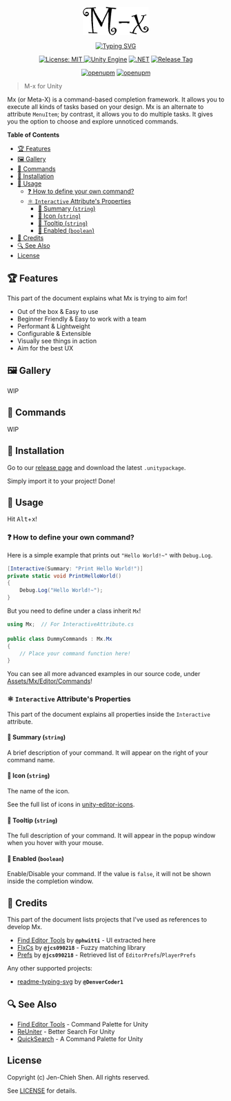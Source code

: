 <br/><br/>

<p align="center">
<img alt="Logo" src="./etc/logo.png" width="30%"/>
</p>

<p align="center">
<a href="https://git.io/typing-svg"><img src="https://readme-typing-svg.demolab.com?font=Fira+Code&pause=5000&color=38F75C&center=true&vCenter=true&width=435&lines=Design+your+own+style!" alt="Typing SVG" /></a>
</p>

<p align="center">
<a href="https://opensource.org/licenses/MIT"><img src="https://img.shields.io/badge/License-MIT-green.svg" alt="License: MIT">
<a href="https://unity3d.com/get-unity/download/archive"><img src="https://img.shields.io/badge/unity-2023.1.11f1-black.svg?style=flat&amp;logo=unity" alt="Unity Engine"></a>
<a href="https://docs.unity3d.com/2018.3/Documentation/Manual/ScriptingRuntimeUpgrade.html"><img src="https://img.shields.io/badge/.NET-2.0-blueviolet.svg" alt=".NET"></a>
<a href="https://github.com/jcs090218/Unity.Mx/releases/latest"><img src="https://img.shields.io/github/tag/jcs090218/Unity.Mx.svg?label=release&logo=github" alt="Release Tag"></a>
</p>

<p align="center">
<a href="https://openupm.com/packages/com.jcs090218.mx/"><img src="https://img.shields.io/npm/v/com.jcs090218.mx?label=openupm&amp;registry_uri=https://package.openupm.com" alt="openupm"></a>
<a href="https://openupm.com/packages/com.jcs090218.mx/"><img src="https://img.shields.io/badge/dynamic/json?color=brightgreen&amp;label=downloads&amp;query=%24.downloads&amp;suffix=%2Fmonth&amp;url=https%3A%2F%2Fpackage.openupm.com%2Fdownloads%2Fpoint%2Flast-month%2Fcom.jcs090218.mx" alt="openupm"></a>
</p>

> M-x for Unity

Mx (or Meta-X) is a command-based completion framework. It allows you to execute all kinds of tasks
based on your design. Mx is an alternate to attribute `MenuItem`; by contrast, it allows you to do
multiple tasks. It gives you the option to choose and explore unnoticed commands.

<!-- markdown-toc start - Don't edit this section. Run M-x markdown-toc-refresh-toc -->
**Table of Contents**

- [🏆 Features](#🏆-features)
- [🖼️ Gallery](#🖼️-gallery)
- [📇 Commands](#📇-commands)
- [💾 Installation](#💾-installation)
- [🔨 Usage](#🔨-usage)
  - [❓ How to define your own command?](#❓-how-to-define-your-own-command)
  - [⚛ `Interactive` Attribute's Properties](#⚛-interactive-attributes-properties)
    - [🧪 Summary (`string`)](#🧪-summary-string)
    - [🧪 Icon (`string`)](#🧪-icon-string)
    - [🧪 Tooltip (`string`)](#🧪-tooltip-string)
    - [🧪 Enabled (`boolean`)](#🧪-enabled-boolean)
- [📌 Credits](#📌-credits)
- [🔍 See Also](#🔍-see-also)
- [License](#license)

<!-- markdown-toc end -->

## 🏆 Features

This part of the document explains what Mx is trying to aim for!

- Out of the box & Easy to use
- Beginner Friendly & Easy to work with a team
- Performant & Lightweight
- Configurable & Extensible
- Visually see things in action
- Aim for the best UX

## 🖼️ Gallery

WIP

## 📇 Commands

WIP

## 💾 Installation

Go to our [release page](https://github.com/jcs090218/Unity.Mx/releases) and download the latest `.unitypackage`.

Simply import it to your project! Done!

## 🔨 Usage

Hit <kbd>Alt</kbd>+<kbd>x</kbd>!

### ❓ How to define your own command?

Here is a simple example that prints out `"Hello World!~"` with `Debug.Log`.

```cs
[Interactive(Summary: "Print Hello World!")]
private static void PrintHelloWorld()
{
    Debug.Log("Hello World!~");
}
```

But you need to define under a class inherit `Mx`!

```cs
using Mx;  // For InteractiveAttribute.cs

public class DummyCommands : Mx.Mx
{
    // Place your command function here!
}
```

You can see all more advanced examples in our source code, under
[Assets/Mx/Editor/Commands][]!

### ⚛ `Interactive` Attribute's Properties

This part of the document explains all properties inside the `Interactive`
attribute.

<!-- TODO: Put a explain image here. -->

#### 🧪 Summary (`string`)

A brief description of your command. It will appear on the right of your
command name.

#### 🧪 Icon (`string`)

The name of the icon.

See the full list of icons in [unity-editor-icons][].

#### 🧪 Tooltip (`string`)

The full description of your command. It will appear in the popup window when
you hover with your mouse.

#### 🧪 Enabled (`boolean`)

Enable/Disable your command. If the value is `false`, it will not be shown
inside the completion window.

## 📌 Credits

This part of the document lists projects that I've used as references to develop Mx.

- [Find Editor Tools][] by **`@phwitti`** - UI extracted here
- [FlxCs][] by **`@jcs090218`** - Fuzzy matching library
- [Prefs][] by **`@jcs090218`** - Retrieved list of `EditorPrefs`/`PlayerPrefs`

Any other supported projects:

- [readme-typing-svg][] by **`@DenverCoder1`**

## 🔍 See Also

- [Find Editor Tools][] - Command Palette for Unity
- [ReUniter][] - Better Search For Unity
- [QuickSearch][] - A Command Palette for Unity

## License

Copyright (c) Jen-Chieh Shen. All rights reserved.

See [LICENSE](./LICENSE) for details.


[Assets/Mx/Editor/Commands]: https://github.com/jcs090218/Unity.Mx/tree/master/Assets/Mx/Editor/Commands
[unity-editor-icons]: https://github.com/halak/unity-editor-icons

[Find Editor Tools]: https://github.com/phwitti/unity-find-editor-tools
[FlxCs]: https://github.com/jcs090218/FlxCs
[Prefs]: https://github.com/jcs090218/Unity.Prefs
[readme-typing-svg]: https://github.com/DenverCoder1/readme-typing-svg

[ReUniter]: https://assetstore.unity.com/packages/tools/utilities/reuniter-better-search-for-unity-28691
[QuickSearch]: https://github.com/appetizermonster/Unity3D-QuickSearch
